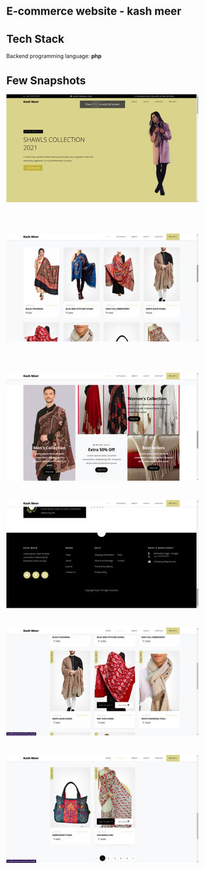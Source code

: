 # E-commerce website - kash meer

# Tech Stack

Backend programming language: **php**

 # Few Snapshots

![alt ecomm kash meer](Screenshots/1.png)

<br/>
<br/>
<br/>

![alt ecomm kash meer](Screenshots/2.png)

<br/>
<br/>
<br/>

![alt ecomm kash meer](Screenshots/3.png)
<br/>
<br/>
<br/>

![alt ecomm kash meer](Screenshots/4.png)
<br/>
<br/>
<br/>

![alt ecomm kash meer](Screenshots/5.png)
<br/>
<br/>
<br/>

![alt ecomm kash meer](Screenshots/6.png)
